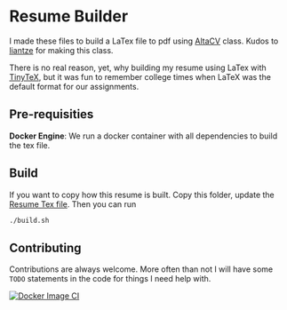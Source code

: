 # Resume Builder

I made these files to build a LaTex file to pdf using [AltaCV](https://github.com/liantze/AltaCV) class. Kudos to [liantze](https://github.com/liantze) for making this class.

There is no real reason, yet, why building my resume using LaTex with [TinyTeX](https://yihui.org/tinytex/), but it was fun to remember college times when LaTeX was the default format for our assignments.

## Pre-requisities

**Docker Engine**: We run a docker container with all dependencies to build the tex file.

## Build

If you want to copy how this resume is built. Copy this folder, update the [Resume Tex file](./resume.tex). Then you can run

```sh
./build.sh
```

## Contributing

Contributions are always welcome. More often than not I will have some `TODO` statements in the code for things I need help with.

[![Docker Image CI](https://github.com/dolfolife/dolfolife/actions/workflows/docker-image.yml/badge.svg)](https://github.com/dolfolife/dolfolife/actions/workflows/docker-image.yml)
